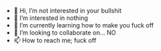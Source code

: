 - 👋 Hi, I’m not interested in your bullshit
- 👀 I’m interested in nothing
- 🌱 I’m currently learning how to make you fuck off
- 💞️ I’m looking to collaborate on... NO
- 📫 How to reach me; fuck off

<!---
UsernamePingsisnotavailable/UsernamePingsisnotavailable is a ✨ special ✨ repository because its `README.md` (this file) appears on your GitHub profile.
You can click the Preview link to take a look at your changes.
--->

